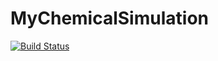 # MyChemicalSimulation

[![Build Status](https://github.com/lmiq/MyChemicalSimulation.jl/actions/workflows/CI.yml/badge.svg?branch=main)](https://github.com/lmiq/MyChemicalSimulation.jl/actions/workflows/CI.yml?query=branch%3Amain)
